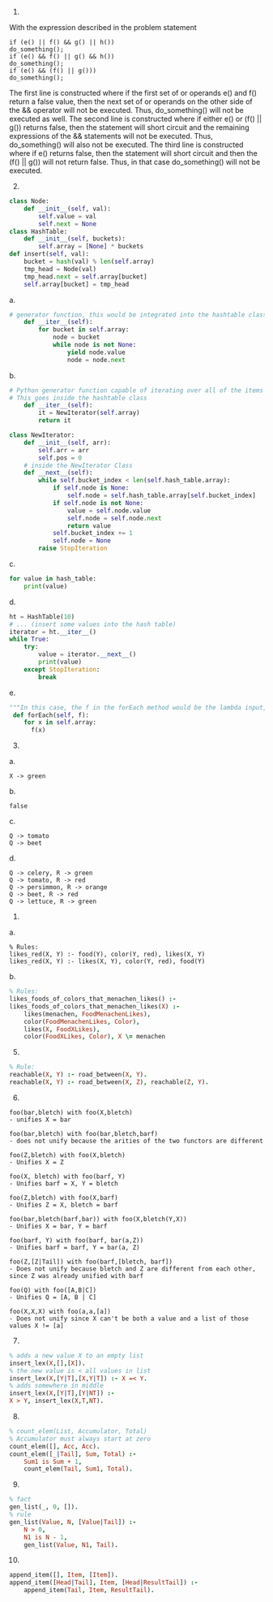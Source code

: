 
1.
With the expression described in the problem statement 
```
if (e() || f() && g() || h())
do_something();
if (e() && f() || g() && h())
do_something();
if (e() && (f() || g()))
do_something();
```
The first line is constructed where if the first set of or operands e() and f() return a false value, then the next set of or operands on the other side of the && operator will not be executed. Thus, do_something() will not be executed as well. 
The second line is constructed where if either e() or (f() || g()) returns false, then the statement will short circuit and the remaining expressions of the && statements will not be executed. Thus, do_something() will also not be executed.
The third line is constructed where if e() returns false, then the statement will short circuit and then the (f() || g()) will not return false. Thus, in that case do_something() will not be executed.


2.
```Python
class Node:
    def __init__(self, val):
        self.value = val
        self.next = None
class HashTable:
    def __init__(self, buckets):
        self.array = [None] * buckets
def insert(self, val):
    bucket = hash(val) % len(self.array)
    tmp_head = Node(val)
    tmp_head.next = self.array[bucket]
    self.array[bucket] = tmp_head

```

a.
```Python 
# generator function, this would be integrated into the hashtable class
    def __iter__(self):
        for bucket in self.array:
            node = bucket
            while node is not None:
                yield node.value
                node = node.next

```

b.
```Python
# Python generator function capable of iterating over all of the items in your HashTable container
# This goes inside the hashtable class
    def __iter__(self): 
        it = NewIterator(self.array)
        return it

class NewIterator: 
    def __init__(self, arr): 
        self.arr = arr
        self.pos = 0
    # inside the NewIterator Class
    def __next__(self): 
        while self.bucket_index < len(self.hash_table.array):
            if self.node is None:
                self.node = self.hash_table.array[self.bucket_index]
            if self.node is not None:
                value = self.node.value
                self.node = self.node.next
                return value
            self.bucket_index += 1
            self.node = None
        raise StopIteration
```
c.
```Python
for value in hash_table:
    print(value)
```

d. 
```Python
ht = HashTable(10)
# ... (insert some values into the hash table)
iterator = ht.__iter__()
while True:
    try:
        value = iterator.__next__()
        print(value)
    except StopIteration:
        break
```

e. 
```Python
"""In this case, the f in the forEach method would be the lambda input, we would put the forEach method in the HashTable class"""
 def forEach(self, f): 
    for x in self.array:
      f(x)

```

3.
a. 
```
X -> green 
```
b. 
```
false
```
c. 
```
Q -> tomato
Q -> beet 
```
d. 
```
Q -> celery, R -> green
Q -> tomato, R -> red
Q -> persimmon, R -> orange
Q -> beet, R -> red
Q -> lettuce, R -> green
```
1. 
a.
```
% Rules:
likes_red(X, Y) :- food(Y), color(Y, red), likes(X, Y)
likes_red(X, Y) :- likes(X, Y), color(Y, red), food(Y)
```

b. 
```Prolog
% Rules: 
likes_foods_of_colors_that_menachen_likes() :-
likes_foods_of_colors_that_menachen_likes(X) :- 
    likes(menachen, FoodMenachenLikes), 
    color(FoodMenachenLikes, Color), 
    likes(X, FoodXLikes), 
    color(FoodXLikes, Color), X \= menachen 
```

5.
```Prolog
% Rule:
reachable(X, Y) :- road_between(X, Y).
reachable(X, Y) :- road_between(X, Z), reachable(Z, Y).
```

6. 
```
foo(bar,bletch) with foo(X,bletch)
- unifies X = bar

foo(bar,bletch) with foo(bar,bletch,barf)
- does not unify because the arities of the two functors are different

foo(Z,bletch) with foo(X,bletch)
- Unifies X = Z

foo(X, bletch) with foo(barf, Y)
- Unifies barf = X, Y = bletch

foo(Z,bletch) with foo(X,barf)
- Unifies Z = X, bletch = barf

foo(bar,bletch(barf,bar)) with foo(X,bletch(Y,X))
- Unifies X = bar, Y = barf

foo(barf, Y) with foo(barf, bar(a,Z))
- Unifies barf = barf, Y = bar(a, Z)

foo(Z,[Z|Tail]) with foo(barf,[bletch, barf])
- Does not unify because bletch and Z are different from each other, since Z was already unified with barf

foo(Q) with foo([A,B|C])
- Unifies Q = [A, B | C]

foo(X,X,X) with foo(a,a,[a])
- Does not unify since X can't be both a value and a list of those values X != [a]
```

7.
```Prolog
% adds a new value X to an empty list
insert_lex(X,[],[X]).
% the new value is < all values in list
insert_lex(X,[Y|T],[X,Y|T]) :- X =< Y.
% adds somewhere in middle
insert_lex(X,[Y|T],[Y|NT]) :-
X > Y, insert_lex(X,T,NT).
```

8. 
```Prolog
% count_elem(List, Accumulator, Total)
% Accumulator must always start at zero
count_elem([], Acc, Acc).
count_elem([_|Tail], Sum, Total) :-
    Sum1 is Sum + 1,
    count_elem(Tail, Sum1, Total).
```

9. 
```Prolog
% fact
gen_list(_, 0, []).
% rule
gen_list(Value, N, [Value|Tail]) :-
    N > 0,
    N1 is N - 1,
    gen_list(Value, N1, Tail).
```

10.
```Prolog
append_item([], Item, [Item]).
append_item([Head|Tail], Item, [Head|ResultTail]) :-
    append_item(Tail, Item, ResultTail).
```